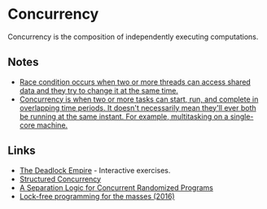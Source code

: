 # Concurrency

Concurrency is the composition of independently executing computations.

## Notes

- [Race condition occurs when two or more threads can access shared data and they try to change it at the same time.](https://stackoverflow.com/questions/34510/what-is-a-race-condition/34550#34550)
- [Concurrency is when two or more tasks can start, run, and complete in overlapping time periods. It doesn't necessarily mean they'll ever both be running at the same instant. For example, multitasking on a single-core machine.](https://stackoverflow.com/questions/1050222/what-is-the-difference-between-concurrency-and-parallelism)

## Links

- [The Deadlock Empire](https://deadlockempire.github.io/) - Interactive exercises.
- [Structured Concurrency](http://250bpm.com/blog:137)
- [A Separation Logic for Concurrent Randomized Programs](http://www.cs.cmu.edu/~rwh/papers/prob-conc/paper.pdf)
- [Lock-free programming for the masses (2016)](http://kcsrk.info/ocaml/multicore/2016/06/11/lock-free/)
